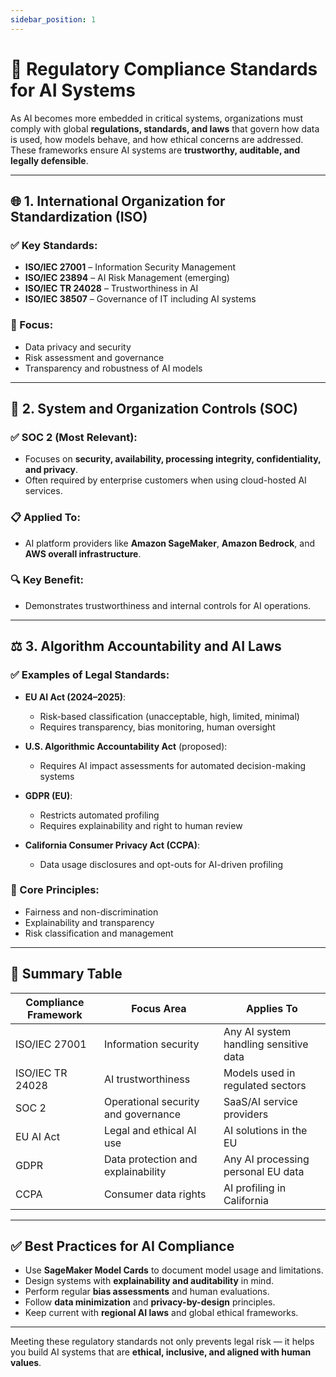 ```yaml
---
sidebar_position: 1
---
```


# 🧾 Regulatory Compliance Standards for AI Systems

As AI becomes more embedded in critical systems, organizations must comply with global **regulations, standards, and laws** that govern how data is used, how models behave, and how ethical concerns are addressed. These frameworks ensure AI systems are **trustworthy, auditable, and legally defensible**.

---

## 🌐 1. International Organization for Standardization (ISO)

### ✅ Key Standards:
- **ISO/IEC 27001** – Information Security Management
- **ISO/IEC 23894** – AI Risk Management (emerging)
- **ISO/IEC TR 24028** – Trustworthiness in AI
- **ISO/IEC 38507** – Governance of IT including AI systems

### 📌 Focus:
- Data privacy and security
- Risk assessment and governance
- Transparency and robustness of AI models

---

## 🧮 2. System and Organization Controls (SOC)

### ✅ SOC 2 (Most Relevant):
- Focuses on **security, availability, processing integrity, confidentiality, and privacy**.
- Often required by enterprise customers when using cloud-hosted AI services.

### 📋 Applied To:
- AI platform providers like **Amazon SageMaker**, **Amazon Bedrock**, and **AWS overall infrastructure**.

### 🔍 Key Benefit:
- Demonstrates trustworthiness and internal controls for AI operations.

---

## ⚖️ 3. Algorithm Accountability and AI Laws

### ✅ Examples of Legal Standards:
- **EU AI Act (2024–2025)**:
  - Risk-based classification (unacceptable, high, limited, minimal)
  - Requires transparency, bias monitoring, human oversight

- **U.S. Algorithmic Accountability Act** (proposed):
  - Requires AI impact assessments for automated decision-making systems

- **GDPR (EU)**:
  - Restricts automated profiling
  - Requires explainability and right to human review

- **California Consumer Privacy Act (CCPA)**:
  - Data usage disclosures and opt-outs for AI-driven profiling

### 🧠 Core Principles:
- Fairness and non-discrimination
- Explainability and transparency
- Risk classification and management

---

## 🧩 Summary Table

| Compliance Framework | Focus Area                          | Applies To                            |
| -------------------- | ----------------------------------- | ------------------------------------- |
| ISO/IEC 27001        | Information security                | Any AI system handling sensitive data |
| ISO/IEC TR 24028     | AI trustworthiness                  | Models used in regulated sectors      |
| SOC 2                | Operational security and governance | SaaS/AI service providers             |
| EU AI Act            | Legal and ethical AI use            | AI solutions in the EU                |
| GDPR                 | Data protection and explainability  | Any AI processing personal EU data    |
| CCPA                 | Consumer data rights                | AI profiling in California            |

---

## ✅ Best Practices for AI Compliance

- Use **SageMaker Model Cards** to document model usage and limitations.
- Design systems with **explainability and auditability** in mind.
- Perform regular **bias assessments** and human evaluations.
- Follow **data minimization** and **privacy-by-design** principles.
- Keep current with **regional AI laws** and global ethical frameworks.

---

Meeting these regulatory standards not only prevents legal risk — it helps you build AI systems that are **ethical, inclusive, and aligned with human values**.
